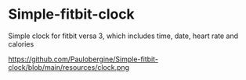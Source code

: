 # Simple-fitbit-clock
Simple clock for fitbit versa 3, which includes time, date, heart rate and calories

https://github.com/Paulobergine/Simple-fitbit-clock/blob/main/resources/clock.png
